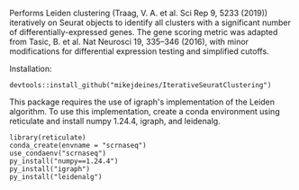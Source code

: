 Performs Leiden clustering (Traag, V. A. et al. Sci Rep 9, 5233 (2019)) iteratively on Seurat objects to identify all clusters with a significant number of differentially-expressed genes.
The gene scoring metric was adapted from Tasic, B. et al. Nat Neurosci 19, 335–346 (2016), with minor modifications for differential expression testing and simplified cutoffs.

Installation:

```
devtools::install_github("mikejdeines/IterativeSeuratClustering")
```

This package requires the use of igraph's implementation of the Leiden algorithm.
To use this implementation, create a conda environment using reticulate and install numpy 1.24.4, igraph, and leidenalg.

```
library(reticulate)
conda_create(envname = "scrnaseq")
use_condaenv("scrnaseq")
py_install("numpy==1.24.4")
py_install("igraph")
py_install("leidenalg")
```
